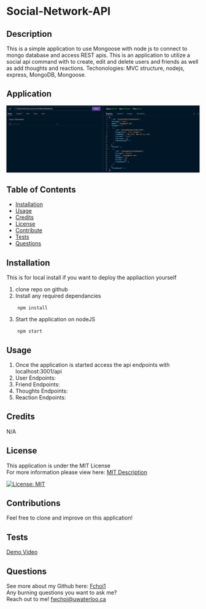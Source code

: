 # Social-Network-API

## Description

This is a simple application to use Mongoose with node js to connect to mongo database and access REST apis. This is an application to utilize a social api command with to create, edit and delete users and friends as well as add thoughts and reactions.
Techonologies: MVC structure, nodejs, express, MongoDB, Mongoose.

## Application

<img src="./images/social-network-api.PNG" width="800"> 

## Table of Contents

- [Installation](#installation)
- [Usage](#usage)
- [Credits](#credits)
- [License](#license)
- [Contribute](#contributions)
- [Tests](#tests)
- [Questions](#questions)

## Installation

This is for local install if you want to deploy the appliaction yourself

1. clone repo on github
2. Install any required dependancies

```
    npm install
```

3. Start the application on nodeJS

```
    npm start
```

## Usage

1. Once the application is started access the api endpoints with localhost:3001/api
2. User Endpoints:
3. Friend Endpoints:
4. Thoughts Endpoints:
5. Reaction Endpoints:


   

## Credits

N/A

## License

This application is under the MIT License  
For more information please view here: [MIT Description](https://choosealicense.com/licenses/mit/)

[![License: MIT](https://img.shields.io/badge/License-MIT-yellow.svg)](https://opensource.org/licenses/MIT)

## Contributions

Feel free to clone and improve on this application!

## Tests

[Demo Video](https://watch.screencastify.com/v/4vRBbrvRmK1lbjJbBTMd)

## Questions

See more about my Github here: [Fchoi1](https://www.github.com/Fchoi1)  
Any burning questions you want to ask me?  
Reach out to me! [fwchoi@uwaterloo.ca](mailto:fwchoi@uwaterloo.ca)
